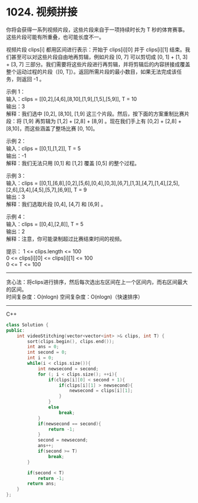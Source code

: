 # 1024. 视频拼接

你将会获得一系列视频片段，这些片段来自于一项持续时长为 T 秒的体育赛事。这些片段可能有所重叠，也可能长度不一。

视频片段 clips[i] 都用区间进行表示：开始于 clips[i][0] 并于 clips[i][1] 结束。我们甚至可以对这些片段自由地再剪辑，例如片段 [0, 7] 可以剪切成 [0, 1] + [1, 3] + [3, 7] 三部分。我们需要将这些片段进行再剪辑，并将剪辑后的内容拼接成覆盖整个运动过程的片段（[0, T]）。返回所需片段的最小数目，如果无法完成该任务，则返回 -1 。  

示例 1：  
输入：clips = [[0,2],[4,6],[8,10],[1,9],[1,5],[5,9]], T = 10  
输出：3  
解释：我们选中 [0,2], [8,10], [1,9] 这三个片段。然后，按下面的方案重制比赛片段：将 [1,9] 再剪辑为 [1,2] + [2,8] + [8,9] 。现在我们手上有 [0,2] + [2,8] + [8,10]，而这些涵盖了整场比赛 [0, 10]。  

示例 2：  
输入：clips = [[0,1],[1,2]], T = 5  
输出：-1  
解释：我们无法只用 [0,1] 和 [1,2] 覆盖 [0,5] 的整个过程。  

示例 3：  
输入：clips = [[0,1],[6,8],[0,2],[5,6],[0,4],[0,3],[6,7],[1,3],[4,7],[1,4],[2,5],[2,6],[3,4],[4,5],[5,7],[6,9]], T = 9  
输出：3  
解释：我们选取片段 [0,4], [4,7] 和 [6,9] 。  

示例 4：  
输入：clips = [[0,4],[2,8]], T = 5  
输出：2  
解释：注意，你可能录制超过比赛结束时间的视频。  

提示：
1 <= clips.length <= 100  
0 <= clips[i][0] <= clips[i][1] <= 100  
0 <= T <= 100  

---

贪心法：将clips进行排序，然后每次选出左区间在上一个区间内，而右区间最大的区间。  
时间复杂度：O(nlogn) 空间复杂度：O(nlogn)（快速排序）  

---

C++  

```cpp
class Solution {
public:
    int videoStitching(vector<vector<int> >& clips, int T) {
        sort(clips.begin(), clips.end());
        int ans = 0;
        int second = 0;
        int i = 0;
        while(i < clips.size()){
            int newsecond = second;
            for (; i < clips.size(); ++i){
                if(clips[i][0] < second + 1){
                    if(clips[i][1] > newsecond){
                        newsecond = clips[i][1];
                    }
                }
                else
                    break;
            }
            if(newsecond == second){
                return -1;
            }
            second = newsecond;
            ans++;
            if(second >= T)
                break;
        }

        if(second < T)
            return -1;
        return ans;
    }
};
```
